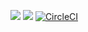 [![](https://images.microbadger.com/badges/image/rocker/tidyverse.svg)](https://microbadger.com/images/rocker/tidyverse "Get your own image badge on microbadger.com")  [![](https://images.microbadger.com/badges/version/rocker/tidyverse.svg)](https://microbadger.com/images/rocker/tidyverse "Get your own version badge on microbadger.com") [![CircleCI](https://circleci.com/gh/rocker-org/rocker-versioned.svg?style=svg)](https://circleci.com/gh/rocker-org/rocker-versioned) 
